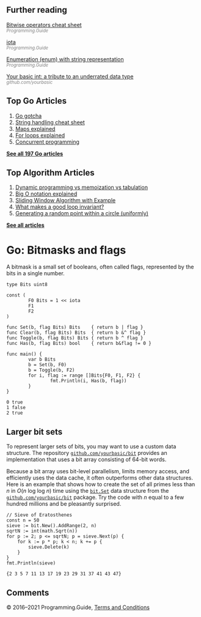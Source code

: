 



## Further reading

[Bitwise operators cheat sheet](bitwise-operator-cheat-sheet.html)  
<span style="color: grey; font-style: italic; font-size: smaller">Programming.Guide</span>

[iota](iota.html)  
<span style="color: grey; font-style: italic; font-size: smaller">Programming.Guide</span>

[Enumeration (enum) with string representation](define-enumeration-string.html)  
<span style="color: grey; font-style: italic; font-size: smaller">Programming.Guide</span>

[Your basic int: a tribute to an underrated data type](https://github.com/yourbasic/int)  
<span style="color: grey; font-style: italic; font-size: smaller">github.com/yourbasic</span>

## Top Go Articles

1.  [Go gotcha](go-gotcha.html)
2.  [String handling cheat sheet](string-functions-reference-cheat-sheet.html)
3.  [Maps explained](maps-explained.html)
4.  [For loops explained](for-loop.html)
5.  [Concurrent programming](go-concurrency-tutorial.html)

[**See all 197 Go articles**](index.html)



## Top Algorithm Articles

1.  [Dynamic programming vs memoization vs tabulation](../dynamic-programming-vs-memoization-vs-tabulation.html)
2.  [Big O notation explained](../big-o-notation-explained.html)
3.  [Sliding Window Algorithm with Example](../sliding-window-example.html)
4.  [What makes a good loop invariant?](../what-makes-a-good-loop-invariant.html)
5.  [Generating a random point within a circle (uniformly)](../random-point-within-circle.html)

[**See all articles**](../index.html)

# Go: Bitmasks and flags

A bitmask is a small set of booleans, often called flags, represented by the bits in a single number.

    type Bits uint8

    const (
            F0 Bits = 1 << iota
            F1
            F2
    )

    func Set(b, flag Bits) Bits    { return b | flag }
    func Clear(b, flag Bits) Bits  { return b &^ flag }
    func Toggle(b, flag Bits) Bits { return b ^ flag }
    func Has(b, flag Bits) bool    { return b&flag != 0 }

    func main() {
            var b Bits
            b = Set(b, F0)
            b = Toggle(b, F2)
            for i, flag := range []Bits{F0, F1, F2} {
                    fmt.Println(i, Has(b, flag))
            }
    }

    0 true
    1 false
    2 true

## Larger bit sets

To represent larger sets of bits, you may want to use a custom data structure. The repository [`github.com/yourbasic/bit`](https://github.com/yourbasic/bit) provides an implementation that uses a bit array consisting of 64-bit words.

Because a bit array uses bit-level parallelism, limits memory access, and efficiently uses the data cache, it often outperforms other data structures. Here is an example that shows how to create the set of all primes less than _n_ in _O_(*n* log log *n*) time using the [`bit.Set`](https://godoc.org/github.com/yourbasic/bit#Set) data structure from the [`github.com/yourbasic/bit`](https://github.com/yourbasic/bit) package. Try the code with _n_ equal to a few hundred millions and be pleasantly surprised.

    // Sieve of Eratosthenes
    const n = 50
    sieve := bit.New().AddRange(2, n)
    sqrtN := int(math.Sqrt(n))
    for p := 2; p <= sqrtN; p = sieve.Next(p) {
        for k := p * p; k < n; k += p {
            sieve.Delete(k)
        }
    }
    fmt.Println(sieve)

    {2 3 5 7 11 13 17 19 23 29 31 37 41 43 47}

## Comments



© 2016–2021 Programming.Guide, [Terms and Conditions](../terms-and-conditions.html)
